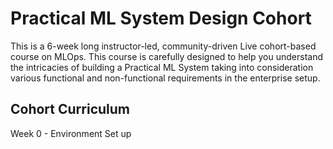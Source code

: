# Practical ML System Design Cohort
This is a 6-week long instructor-led, community-driven Live cohort-based course on MLOps. This course is carefully designed to help you understand the intricacies of building a Practical ML System taking into consideration various functional and non-functional requirements in the enterprise setup.

## Cohort Curriculum

Week 0 - Environment Set up
